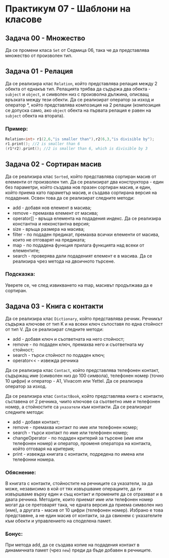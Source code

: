 # Практикум 07 - Шаблони на класове

## Задача 00 - Множество
Да се промени класа `Set` от Седмица 06, така че да представлява множество от произволен тип.

## Задача 01 - Релация
Да се реализира клас `Relation`, който представлява релация между 2 обекта от еднакъв тип. Релацията трябва да съдържа два обекта - `subject`  и `object`, и символен низ с произволна дължина, описващ връзката между тези обекти. Да се реализират оператор за изход и оператор *, който представлява композиция на 2 релации (композиция се допуска само, ако `object` обекта на първата релация е равен на `subject` обекта на втората).

### Пример:
```c++
Relation<int> r1(2,6,"is smaller than"),r2(6,3,"is divisible by");
r1.print(); //2 is smaller than 6
(r1*r2).print(); //2 is smaller than 6, which is divisible by 3
```

## Задача 02 - Сортиран масив
Да се реализира клас `Sorted`, който представлява сортиран масив от елементи от произволен тип. Да се реализират два конструктора - един без параметри, който създава нов празен сортиран масив, и един, който приема като параметър масив, и създава сортирана версия на подадения. Освен това да се реализират следните методи:
- add - добавя нов елемент в масива;
- remove - премахва елемент от масива;
- operator[] - връща елемента на подадения индекс. Да се реализира константна и неконстантна версия;
- size - връща размера на масива;
- filter - по подаден предикат, премахва всички елементи от масива, които не отговарят на предиката;
- map - по подадена функция прилага функцията над всеки от елементите;
- search - проверява дали подаденият елемент е в масива. Да се реализира чрез метода на двоичното търсене.

### Подсказка:
Уверете се, че след извикването на map, масивът продължава да е сортиран.

## Задача 03 - Книга с контакти
Да се реализира клас `Dictionary`, който представлява речник. Речникът съдържа ключове от тип K и на всеки ключ съпоставя по една стойност от тип V. Да се реализират следните методи:
- add - добавя ключ и съответната на него стойност;
- remove - по подаден ключ, премахва него и съответната му стойност;
- search - търси стойност по подаден ключ;
- operator<< - извежда речника

Да се реализира клас `Contact`, който представлява телефонен контакт, съдържащ име (символен низ до 100 символа), телефонен номер (точно 10 цифри) и оператор - A1, Vivacom или Yettel. Да се реализира оператор за изход.

Да се реализира клас `ContactBook`, който представлява книга с контакти, съставена от 2 речника, чиито ключове са съответно име и телефонен номер, а стойностите са `указатели` към контакти. Да се реализират следните методи:
- add - добавя контакт;
- remove - премахва контакт по име или телефонен номер;
- search - търси контакт по име или телефонен номер;
- changeOperator - по подаден критерий за търсене (име или телефонен номер) и оператор, променя оператора на контакта, който отговаря на критерия;
- print - извежда книгата с контакти, подредена по имена или телефонни номера.

### Обяснение:
В книгата с контакти, стойностите на речниците са указатели, за да може, независимо в кой от тях извършваме операциите, да ги извършваме върху един и същ контакт и промените да се отразяват и в двата речника. Методите, които приемат име или телефонен номер могат да се претоварят така, че едната версия да приема символен низ (име), а другата - масив от 10 цифри (телефонен номер). Избрано е това представяне, а не един масив от контакти, за да свикнем с указателите към обекти и управлението на споделена памет.

### Бонус:
При метода add, да се създава копие на подадения контакт в динамичната памет (чрез `new`) преди да бъде добавен в речниците.